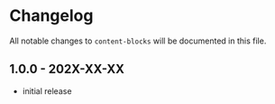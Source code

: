 # Changelog

All notable changes to `content-blocks` will be documented in this file.

## 1.0.0 - 202X-XX-XX

- initial release
